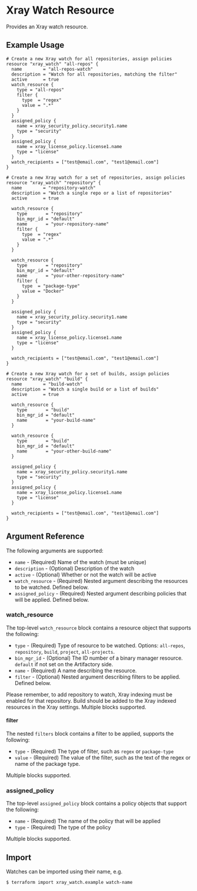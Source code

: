 # Xray Watch Resource

Provides an Xray watch resource.

## Example Usage

```hcl
# Create a new Xray watch for all repositories, assign policies
resource "xray_watch" "all-repos" {
  name        = "all-repos-watch"
  description = "Watch for all repositories, matching the filter"
  active      = true
  watch_resource {
    type = "all-repos"
    filter {
      type  = "regex"
      value = ".*"
    }
  }
  assigned_policy {
    name = xray_security_policy.security1.name
    type = "security"
  }
  assigned_policy {
    name = xray_license_policy.license1.name
    type = "license"
  }
  watch_recipients = ["test@email.com", "test1@email.com"]
}
```
```hcl
# Create a new Xray watch for a set of repositories, assign policies
resource "xray_watch" "repository" {
  name        = "repository-watch"
  description = "Watch a single repo or a list of repositories"
  active      = true

  watch_resource {
    type       = "repository"
    bin_mgr_id = "default"
    name       = "your-repository-name"
    filter {
      type  = "regex"
      value = ".*"
    }
  }

  watch_resource {
    type       = "repository"
    bin_mgr_id = "default"
    name       = "your-other-repository-name"
    filter {
      type  = "package-type"
      value = "Docker"
    }
  }

  assigned_policy {
    name = xray_security_policy.security1.name
    type = "security"
  }
  assigned_policy {
    name = xray_license_policy.license1.name
    type = "license"
  }

  watch_recipients = ["test@email.com", "test1@email.com"]
}
```

```hcl
# Create a new Xray watch for a set of builds, assign policies
resource "xray_watch" "build" {
  name        = "build-watch"
  description = "Watch a single build or a list of builds"
  active      = true

  watch_resource {
    type       = "build"
    bin_mgr_id = "default"
    name       = "your-build-name"
  }

  watch_resource {
    type       = "build"
    bin_mgr_id = "default"
    name       = "your-other-build-name"
  }

  assigned_policy {
    name = xray_security_policy.security1.name
    type = "security"
  }
  assigned_policy {
    name = xray_license_policy.license1.name
    type = "license"
  }

  watch_recipients = ["test@email.com", "test1@email.com"]
}
```

## Argument Reference

The following arguments are supported:

* `name` - (Required) Name of the watch (must be unique)
* `description` - (Optional) Description of the watch
* `active` - (Optional) Whether or not the watch will be active
* `watch_resource` - (Required) Nested argument describing the resources to be watched. Defined below.
* `assigned_policy` - (Required) Nested argument describing policies that will be applied. Defined below.

### watch_resource

The top-level `watch_resource` block contains a resource object that supports the following:

* `type` - (Required) Type of resource to be watched. Options: `all-repos`, `repository`, `build`, `project`, `all-projects`.
* `bin_mgr_id` - (Optional) The ID number of a binary manager resource. `default` if not set on the Artifactory side.
* `name` - (Required) A name describing the resource.
* `filter` - (Optional) Nested argument describing filters to be applied. Defined below.

Please remember, to add repository to watch, Xray indexing must be enabled for that repository. 
Build should be added to the Xray indexed resources in the Xray settings. 
Multiple blocks supported.

#### filter

The nested `filters` block contains a filter to be applied, supports the following:

* `type` - (Required) The type of filter, such as `regex` or `package-type`
* `value` - (Required) The value of the filter, such as the text of the regex or name of the package type.

Multiple blocks supported.

### assigned_policy

The top-level `assigned_policy` block contains a policy objects that support the following:

* `name` - (Required) The name of the policy that will be applied
* `type` - (Required) The type of the policy

Multiple blocks supported.

## Import

Watches can be imported using their name, e.g.

```
$ terraform import xray_watch.example watch-name
```
